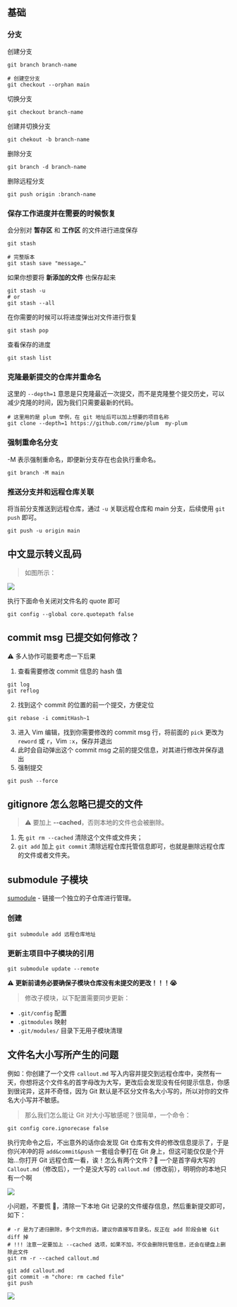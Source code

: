 ## 基础

### 分支

创建分支

```shell
git branch branch-name

# 创建空分支
git checkout --orphan main
```

切换分支

```shell
git checkout branch-name
```

创建并切换分支

```shell
git chekout -b branch-name
```

删除分支

```shell
git branch -d branch-name
```

删除远程分支

```shell
git push origin :branch-name
```

### 保存工作进度并在需要的时候恢复

会分别对 **暂存区** 和 **工作区** 的文件进行进度保存

```shell
git stash

# 完整版本
git stash save "message…"
```

如果你想要将 **新添加的文件** 也保存起来

```shell
git stash -u
# or
git stash --all
```

在你需要的时候可以将进度弹出对文件进行恢复

```shell
git stash pop
```

查看保存的进度

```shell
git stash list
```

### 克隆最新提交的仓库并重命名

这里的 `--depth=1` 意思是只克隆最近一次提交，而不是克隆整个提交历史，可以减少克隆的时间，因为我们只需要最新的代码。

```shell
# 这里用的是 plum 举例，在 git 地址后可以加上想要的项目名称
git clone --depth=1 https://github.com/rime/plum  my-plum
```

### 强制重命名分支

-M 表示强制重命名，即便新分支存在也会执行重命名。

```shell
git branch -M main
```

### 推送分支并和远程仓库关联

将当前分支推送到远程仓库，通过 `-u` 关联远程仓库和 main 分支，后续使用 `git push` 即可。

```shell
git push -u origin main
```

## 中文显示转义乱码

> 如图所示：

![](https://cdn.jsdelivr.net/gh/fengstats/blogcdn@main/2023/Git%20%E4%B8%AD%E6%96%87%E6%98%BE%E7%A4%BA%E8%BD%AC%E4%B9%89%E4%B9%B1%E7%A0%81.png)

执行下面命令关闭对文件名的 quote 即可

```shell
git config --global core.quotepath false
```

## commit msg 已提交如何修改？

⚠️ 多人协作可能要考虑一下后果

1. 查看需要修改 commit 信息的 hash 值

```shell
git log
git reflog
```

2. 找到这个 commit 的位置的前一个提交，方便定位

```shell
git rebase -i commitHash~1
```

3. 进入 Vim 编辑，找到你需要修改的 commit msg 行，将前面的 `pick` 更改为 `reword` 或 `r`，Vim `:x`，保存并退出
4. 此时会自动弹出这个 commit msg 之前的提交信息，对其进行修改并保存退出
5. 强制提交

```shell
git push --force
```

## gitignore 怎么忽略已提交的文件

> ⚠️ 要加上 **--cached**，否则本地的文件也会被删除。

1. 先 `git rm --cached` 清除这个文件或文件夹；
2. `git add` 加上 `git commit` 清除远程仓库托管信息即可，也就是删除远程仓库的文件或者文件夹。

## submodule 子模块

[sumodule](https://git-scm.com/book/zh/v2/Git-%E5%B7%A5%E5%85%B7-%E5%AD%90%E6%A8%A1%E5%9D%97) - 链接一个独立的子仓库进行管理。

### 创建

```shell
git submodule add 远程仓库地址
```

### 更新主项目中子模块的引用

```shell
git submodule update --remote
```

⚠️ **更新前请务必要确保子模块仓库没有未提交的更改！！！😭**

> 修改子模块，以下配置需要同步更新：

- `.git/config` 配置
- `.gitmodules` 映射
- `.git/modules/` 目录下无用子模块清理

## 文件名大小写所产生的问题

例如：你创建了一个文件 `callout.md` 写入内容并提交到远程仓库中，突然有一天，你想将这个文件名的首字母改为大写，更改后会发现没有任何提示信息，你感到很诧异，这并不奇怪，因为 Git 默认是不区分文件名大小写的，所以对你的文件名大小写并不敏感。

> 那么我们怎么能让 Git 对大小写敏感呢？很简单，一个命令：

```shell
git config core.ignorecase false
```

执行完命令之后，不出意外的话你会发现 Git 仓库有文件的修改信息提示了，于是你兴冲冲的将 `add&commit&push` 一套组合拳打在 Git 身上，但这可能仅仅是个开始…你打开 Git 远程仓库一看，诶！怎么有两个文件？🤨 一个是首字母大写的 `Callout.md`（修改后），一个是没大写的 `callout.md`（修改前），明明你的本地只有一个啊

![](https://cdn.jsdelivr.net/gh/fengstats/blogcdn@main/2023/Git-%E6%96%87%E4%BB%B6%E5%A4%A7%E5%B0%8F%E5%86%99%E7%9B%AE%E5%BD%95.png)

小问题，不要慌 👊，清除一下本地 Git 记录的文件缓存信息，然后重新提交即可，如下：

```shell
# -r 是为了递归删除，多个文件的话，建议你直接写目录名，反正在 add 阶段会被 Git diff 掉
# !!! 注意一定要加上 --cached 选项，如果不加，不仅会删除托管信息，还会在硬盘上删除此文件
git rm -r --cached callout.md

git add callout.md
git commit -m "chore: rm cached file"
git push
```

![](https://cdn.jsdelivr.net/gh/fengstats/blogcdn@main/2023/Git-%E6%96%87%E4%BB%B6%E5%A4%A7%E5%B0%8F%E5%86%99%E8%A7%A3%E5%86%B3%E6%B5%81%E7%A8%8B%E6%BC%94%E7%A4%BA.png)
